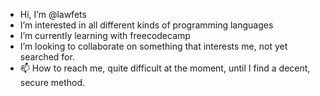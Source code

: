 - Hi, I’m @lawfets
- I’m interested in all different kinds of programming languages
- I’m currently learning with freecodecamp
- I’m looking to collaborate on something that interests me, not yet searched for.
- 📫 How to reach me, quite difficult at the moment, until I find a decent, secure method.

<!---
lawfets/lawfets is a ✨ special ✨ repository because its `README.md` (this file) appears on your GitHub profile.
You can click the Preview link to take a look at your changes.
--->
